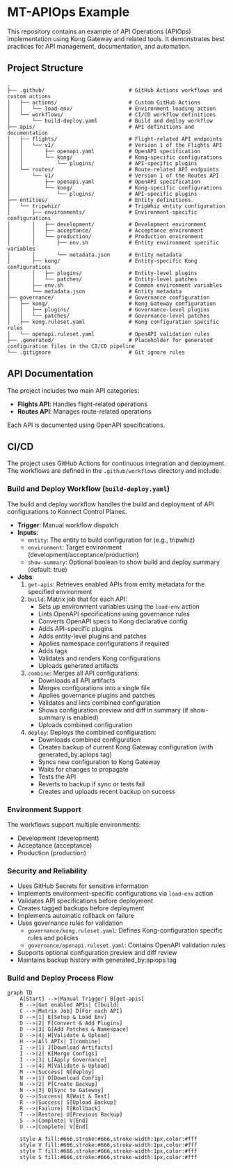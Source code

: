 # MT-APIOps Example

This repository contains an example of API Operations (APIOps) implementation using Kong Gateway and related tools. It demonstrates best practices for API management, documentation, and automation.

## Project Structure

```
.
├── .github/                           # GitHub Actions workflows and custom actions
│   ├── actions/                       # Custom GitHub Actions
│   │   └── load-env/                  # Environment loading action
│   └── workflows/                     # CI/CD workflow definitions
│       └── build-deploy.yaml          # Build and deploy workflow
├── apis/                              # API definitions and documentation
│   ├── flights/                       # Flight-related API endpoints
│   │   └── v1/                        # Version 1 of the Flights API
│   │       ├── openapi.yaml           # OpenAPI specification
│   │       └── kong/                  # Kong-specific configurations
│   │           └── plugins/           # API-specific plugins
│   └── routes/                        # Route-related API endpoints
│       └── v1/                        # Version 1 of the Routes API
│           ├── openapi.yaml           # OpenAPI specification
│           └── kong/                  # Kong-specific configurations
│               └── plugins/           # API-specific plugins
├── entities/                          # Entity definitions
│   └── tripwhiz/                      # TripWhiz entity configuration
│       ├── environments/              # Environment-specific configurations
│       │   ├── development/           # Development environment
│       │   ├── acceptance/            # Acceptance environment
│       │   └── production/            # Production environment
│       │       ├── env.sh             # Entity environment specific variables
│       │       └── metadata.json      # Entity metadata
│       ├── kong/                      # Entity-specific Kong configurations
│       │   ├── plugins/               # Entity-level plugins
│       │   └── patches/               # Entity-level patches
│       ├── env.sh                     # Common environment variables
│       └── metadata.json              # Entity metadata
├── governance/                        # Governance configuration
│   ├── kong/                          # Kong Gateway configuration
│   │   ├── plugins/                   # Governance-level plugins
│   │   └── patches/                   # Governance-level patches
│   ├── kong.ruleset.yaml              # Kong configuration specific rules
│   └── openapi.ruleset.yaml           # OpenAPI validation rules
├── .generated/                        # Placeholder for generated configuration files in the CI/CD pipeline
└── .gitignore                         # Git ignore rules
```

## API Documentation

The project includes two main API categories:

- **Flights API**: Handles flight-related operations
- **Routes API**: Manages route-related operations

Each API is documented using OpenAPI specifications.

## CI/CD

The project uses GitHub Actions for continuous integration and deployment. The workflows are defined in the `.github/workflows` directory and include:

### Build and Deploy Workflow (`build-deploy.yaml`)
The build and deploy workflow handles the build and deployment of API configurations to Konnect Control Planes.

- **Trigger**: Manual workflow dispatch
- **Inputs**:
  - `entity`: The entity to build configuration for (e.g., tripwhiz)
  - `environment`: Target environment (development/acceptance/production)
  - `show-summary`: Optional boolean to show build and deploy summary (default: true)
- **Jobs**:
  1. `get-apis`: Retrieves enabled APIs from entity metadata for the specified environment
  2. `build`: Matrix job that for each API:
     - Sets up environment variables using the `load-env` action
     - Lints OpenAPI specifications using governance rules
     - Converts OpenAPI specs to Kong declarative config
     - Adds API-specific plugins
     - Adds entity-level plugins and patches
     - Applies namespace configurations if required
     - Adds tags
     - Validates and renders Kong configurations
     - Uploads generated artifacts
  3. `combine`: Merges all API configurations:
     - Downloads all API artifacts
     - Merges configurations into a single file
     - Applies governance plugins and patches
     - Validates and lints combined configuration
     - Shows configuration preview and diff in summary (if show-summary is enabled)
     - Uploads combined configuration
  4. `deploy`: Deploys the combined configuration:
     - Downloads combined configuration
     - Creates backup of current Kong Gateway configuration (with generated_by:apiops tag)
     - Syncs new configuration to Kong Gateway
     - Waits for changes to propagate
     - Tests the API
     - Reverts to backup if sync or tests fail
     - Creates and uploads recent backup on success

### Environment Support
The workflows support multiple environments:
- Development (development)
- Acceptance (acceptance)
- Production (production)

### Security and Reliability
- Uses GitHub Secrets for sensitive information
- Implements environment-specific configurations via `load-env` action
- Validates API specifications before deployment
- Creates tagged backups before deployment
- Implements automatic rollback on failure
- Uses governance rules for validation
  - `governance/kong.ruleset.yaml`: Defines Kong-configuration specific rules and policies
  - `governance/openapi.ruleset.yaml`: Contains OpenAPI validation rules
- Supports optional configuration preview and diff review
- Maintains backup history with generated_by:apiops tag

### Build and Deploy Process Flow
```mermaid
graph TD
    A[Start] -->|Manual Trigger| B[get-apis]
    B -->|Get enabled APIs| C[build]
    C -->|Matrix Job| D[For each API]
    D -->|1| E[Setup & Load Env]
    D -->|2| F[Convert & Add Plugins]
    D -->|3| G[Add Patches & Namespace]
    D -->|4| H[Validate & Upload]
    H -->|All APIs| I[combine]
    I -->|1| J[Download Artifacts]
    I -->|2| K[Merge Configs]
    I -->|3| L[Apply Governance]
    I -->|4| M[Validate & Upload]
    M -->|Success| N[deploy]
    N -->|1| O[Download Config]
    N -->|2| P[Create Backup]
    N -->|3| Q[Sync to Gateway]
    Q -->|Success| R[Wait & Test]
    R -->|Success| S[Upload Backup]
    R -->|Failure| T[Rollback]
    T -->|Restore| U[Previous Backup]
    S -->|Complete| V[End]
    U -->|Complete| V[End]

    style A fill:#666,stroke:#666,stroke-width:1px,color:#fff
    style V fill:#666,stroke:#666,stroke-width:1px,color:#fff
    style T fill:#666,stroke:#666,stroke-width:1px,color:#fff
    style S fill:#666,stroke:#666,stroke-width:1px,color:#fff
```